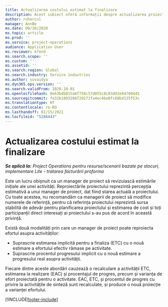 ```yaml
---
title: Actualizarea costului estimat la finalizare
description: Acest subiect oferă informații despre actualizarea proiecției efortului asupra unui proiect.
author: ruhercul
manager: AnnBe
ms.date: 09/20/2020
ms.topic: article
ms.prod: ''
ms.service: project-operations
audience: Application User
ms.reviewer: kfend
ms.search.scope: ''
ms.custom: ''
ms.assetid: ''
ms.search.region: Global
ms.search.industry: Service industries
ms.author: suvaidya
ms.dyn365.ops.version: ''
ms.search.validFrom: 2020-10-01
ms.openlocfilehash: 0e63bdb815a6f758c57d055c8c03d92e04700445
ms.sourcegitcommit: fa32b1893286f20271fa4ec4be8fc68bd135f53c
ms.translationtype: HT
ms.contentlocale: ro-RO
ms.lasthandoff: 02/15/2021
ms.locfileid: "5286443"
---
```

# <a name="update-estimate-at-completion"></a>Actualizarea costului estimat la finalizare

_**Se aplică la:** Project Operations pentru resurse/scenarii bazate pe stocuri, implementare Lite - tratarea facturării proforma_

Este un lucru obișnuit ca un manager de proiect să revizuiască estimările inițiale ale unei activități. Reproiectările proiectului reprezintă percepția estimativă a unui manager de proiect, dat fiind starea actuală a proiectului. Cu toate acestea, nu recomandăm ca managerii de proiect să modifice numerele de referință, pentru că referința proiectului reprezintă sursa stabilită de adevăr pentru planificarea proiectului și estimarea de cost și toți participanții direct interesați ai proiectului s-au pus de acord în această privință.

Există două modalități prin care un manager de proiect poate reproiecta efortul asupra activităților:

- Suprascrie estimarea implicită pentru a finaliza (ETC) cu o nouă estimare a efortului efectiv rămase pe activitate. 
- Suprascrie procentul progresului implicit cu o nouă estimare a progresului real asupra activității.

Fiecare dintre aceste abordări cauzează o recalculare a activității ETC, estimarea la realizare (EAC) și procentajul de progres, precum și varianța de efort proiectată pentru o activitate. EAC, ETC, și procentul de progres cu privire la activitățile de sinteză sunt recalculate, și produce o nouă proiecție a varianței efortului.


[!INCLUDE[footer-include](../includes/footer-banner.md)]